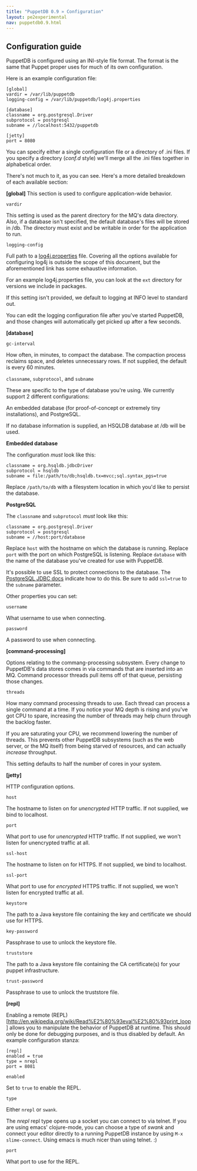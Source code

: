 ```yaml
---
title: "PuppetDB 0.9 » Configuration"
layout: pe2experimental
nav: puppetdb0.9.html
---
```


## Configuration guide

PuppetDB is configured using an INI-style file format. The format is
the same that Puppet proper uses for much of its own configuration.

Here is an example configuration file:

    [global]
    vardir = /var/lib/puppetdb
    logging-config = /var/lib/puppetdb/log4j.properties

    [database]
    classname = org.postgresql.Driver
    subprotocol = postgresql
    subname = //localhost:5432/puppetdb

    [jetty]
    port = 8080

You can specify either a single configuration file or a directory of
.ini files. If you specify a directory (_conf.d_ style) we'll merge
all the .ini files together in alphabetical order.

There's not much to it, as you can see. Here's a more detailed
breakdown of each available section:

**[global]**
This section is used to configure application-wide behavior.

`vardir`

This setting is used as the parent directory for the MQ's data directory. Also,
if a database isn't specified, the default database's files will be stored in
<vardir>/db. The directory must exist and be writable in order for the
application to run.

`logging-config`

Full path to a
[log4j.properties](http://logging.apache.org/log4j/1.2/manual.html)
file. Covering all the options available for configuring log4j is
outside the scope of this document, but the aforementioned link has
some exhaustive information.

For an example log4j.properties file, you can look at the `ext`
directory for versions we include in packages.

If this setting isn't provided, we default to logging at INFO
level to standard out.

You can edit the logging configuration file after you've started
PuppetDB, and those changes will automatically get picked up after a
few seconds.

**[database]**

`gc-interval`

How often, in minutes, to compact the database. The compaction process
reclaims space, and deletes unnecessary rows. If not supplied, the
default is every 60 minutes.

`classname`, `subprotocol`, and `subname`

These are specific to the type of database you're using. We currently
support 2 different configurations:

An embedded database (for proof-of-concept or extremely tiny
installations), and PostgreSQL.

If no database information is supplied, an HSQLDB database at
<vardir>/db will be used.

**Embedded database**

The configuration _must_ look like this:

    classname = org.hsqldb.jdbcDriver
    subprotocol = hsqldb
    subname = file:/path/to/db;hsqldb.tx=mvcc;sql.syntax_pgs=true

Replace `/path/to/db` with a filesystem location in which you'd like
to persist the database.

**PostgreSQL**

The `classname` and `subprotocol` _must_ look like this:

    classname = org.postgresql.Driver
    subprotocol = postgresql
    subname = //host:port/database

Replace `host` with the hostname on which the database is
running. Replace `port` with the port on which PostgreSQL is
listening. Replace `database` with the name of the database you've
created for use with PuppetDB.

It's possible to use SSL to protect connections to the database. The
[PostgreSQL JDBC docs](http://jdbc.postgresql.org/documentation/head/ssl.html)
indicate how to do this. Be sure to add `ssl=true` to the `subname`
parameter.

Other properties you can set:

`username`

What username to use when connecting.

`password`

A password to use when connecting.

**[command-processing]**

Options relating to the commang-processing subsystem. Every change to
PuppetDB's data stores comes in via commands that are inserted into
an MQ. Command processor threads pull items off of that queue,
persisting those changes.

`threads`

How many command processing threads to use. Each thread can process a
single command at a time. If you notice your MQ depth is rising and
you've got CPU to spare, increasing the number of threads may help
churn through the backlog faster.

If you are saturating your CPU, we recommend lowering the number of
threads.  This prevents other PuppetDB subsystems (such as the web
server, or the MQ itself) from being starved of resources, and can
actually _increase_ throughput.

This setting defaults to half the number of cores in your system.

**[jetty]**

HTTP configuration options.

`host`

The hostname to listen on for _unencrypted_ HTTP traffic. If not
supplied, we bind to localhost.

`port`

What port to use for _unencrypted_ HTTP traffic. If not supplied, we
won't listen for unencrypted traffic at all.

`ssl-host`

The hostname to listen on for HTTPS. If not supplied, we bind to
localhost.

`ssl-port`

What port to use for _encrypted_ HTTPS traffic. If not supplied, we
won't listen for encrypted traffic at all.

`keystore`

The path to a Java keystore file containing the key and certificate we
should use for HTTPS.

`key-password`

Passphrase to use to unlock the keystore file.

`truststore`

The path to a Java keystore file containing the CA certificate(s) for
your puppet infrastructure.

`trust-password`

Passphrase to use to unlock the truststore file.

**[repl]**

Enabling a remote
(REPL)[http://en.wikipedia.org/wiki/Read%E2%80%93eval%E2%80%93print_loop]
allows you to manipulate the behavior of PuppetDB at runtime. This
should only be done for debugging purposes, and is thus disabled by
default. An example configuration stanza:

    [repl]
    enabled = true
    type = nrepl
    port = 8081

`enabled`

Set to `true` to enable the REPL.

`type`

Either `nrepl` or `swank`.

The _nrepl_ repl type opens up a socket you can connect to via
telnet. If you are using emacs' clojure-mode, you can choose a type of
_swank_ and connect your editor directly to a running PuppetDB
instance by using `M-x slime-connect`. Using emacs is much nicer than
using telnet. :)

`port`

What port to use for the REPL.
